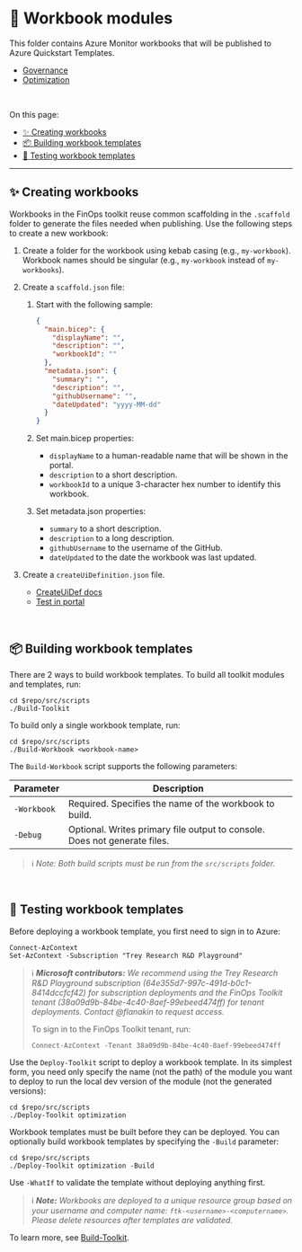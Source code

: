 # 📒 Workbook modules

This folder contains Azure Monitor workbooks that will be published to Azure Quickstart Templates.

- [Governance](./governance/README.md)
- [Optimization](./optimization/README.md)

<br>

On this page:

- [✨ Creating workbooks](#-creating-workbooks)
- [📦 Building workbook templates](#-building-workbook-templates)
- [🧪 Testing workbook templates](#-testing-workbook-templates)

---

## ✨ Creating workbooks

Workbooks in the FinOps toolkit reuse common scaffolding in the `.scaffold` folder to generate the files needed when publishing. Use the following steps to create a new workbook:

1. Create a folder for the workbook using kebab casing (e.g., `my-workbook`). Workbook names should be singular (e.g., `my-workbook` instead of `my-workbooks`).
2. Create a `scaffold.json` file:

   1. Start with the following sample:

      ```json
      {
        "main.bicep": {
          "displayName": "",
          "description": "",
          "workbookId": ""
        },
        "metadata.json": {
          "summary": "",
          "description": "",
          "githubUsername": "",
          "dateUpdated": "yyyy-MM-dd"
        }
      }
      ```

   2. Set main.bicep properties:
      - `displayName` to a human-readable name that will be shown in the portal.
      - `description` to a short description.
      - `workbookId` to a unique 3-character hex number to identify this workbook.
   3. Set metadata.json properties:
      - `summary` to a short description.
      - `description` to a long description.
      - `githubUsername` to the username of the GitHub.
      - `dateUpdated` to the date the workbook was last updated.

3. Create a `createUiDefinition.json` file.
   - [CreateUiDef docs](https://learn.microsoft.com/azure/azure-resource-manager/managed-applications/create-uidefinition-overview)
   - [Test in portal](https://portal.azure.com/?feature.customPortal=false&#blade/Microsoft_Azure_CreateUIDef/SandboxBlade)

<br>

## 📦 Building workbook templates

There are 2 ways to build workbook templates. To build all toolkit modules and templates, run:

```console
cd $repo/src/scripts
./Build-Toolkit
```

To build only a single workbook template, run:

```console
cd $repo/src/scripts
./Build-Workbook <workbook-name>
```

The `Build-Workbook` script supports the following parameters:

| Parameter   | Description                                                               |
| ----------- | ------------------------------------------------------------------------- |
| `-Workbook` | Required. Specifies the name of the workbook to build.                    |
| `-Debug`    | Optional. Writes primary file output to console. Does not generate files. |

> ℹ️ _Note: Both build scripts must be run from the `src/scripts` folder._

<br>

## 🧪 Testing workbook templates

Before deploying a workbook template, you first need to sign in to Azure:

```console
Connect-AzContext
Set-AzContext -Subscription "Trey Research R&D Playground"
```

> ℹ️ _**Microsoft contributors:** We recommend using the Trey Research R&D Playground subscription (64e355d7-997c-491d-b0c1-8414dccfcf42) for subscription deployments and the FinOps Toolkit tenant (38a09d9b-84be-4c40-8aef-99ebeed474ff) for tenant deployments. Contact @flanakin to request access._
>
> To sign in to the FinOps Toolkit tenant, run:
>
> ```console
> Connect-AzContext -Tenant 38a09d9b-84be-4c40-8aef-99ebeed474ff
> ```

Use the `Deploy-Toolkit` script to deploy a workbook template. In its simplest form, you need only specify the name (not the path) of the module you want to deploy to run the local dev version of the module (not the generated versions):

```console
cd $repo/src/scripts
./Deploy-Toolkit optimization
```

Workbook templates must be built before they can be deployed. You can optionally build workbook templates by specifying the `-Build` parameter:

```console
cd $repo/src/scripts
./Deploy-Toolkit optimization -Build
```

Use `-WhatIf` to validate the template without deploying anything first.

> ℹ️ _**Note:** Workbooks are deployed to a unique resource group based on your username and computer name: `ftk-<username>-<computername>`. Please delete resources after templates are validated._

To learn more, see [Build-Toolkit](../scripts/README.md#build-toolkit).

<br>

